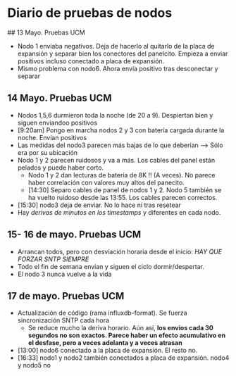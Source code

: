 # Diario de pruebas de nodos

## 13 Mayo. Pruebas UCM

 * Nodo 1 enviaba negativos. Deja de hacerlo al quitarlo de la placa de expansión y separar bien los conectores del panelcito. Empieza a enviar positivos incluso conectado a placa de expansión.
* Mismo problema con nodo6. Ahora envía positivo tras desconectar y separar

## 14 Mayo. Pruebas UCM

* Nodos 1,5,6 durmieron toda la noche (de 20 a 9). Despiertan bien y siguen enviandoo positivos
* [9:20am] Pongo en marcha nodos 2 y 3 con batería cargada durante la noche. Envían positivos
* Las medidas del nodo3 parecen más bajas de lo que deberían —> Sólo era por su ubicación
* Nodo 1 y 2 parecen  ruidosos y va a más. Los cables del panel están pelados y puede haber corto.
  * Nodo 1 y 2 dan lecturas de batería de 8K !! (A veces). No parece haber correlación con valores muy altos del panecito.
  * [14:30] Separo cables de panel de nodos 1 y 2. Nodo 5 también se ha vuelto ruidoso desde las 13:55. Los cables parecen correctos.
* [15:30] nodo3 deja de enviar. No lo hace ni tras resetear
* Hay *derivas de minutos en los timestamps* y diferentes en cada nodo.

## 15- 16 de mayo. Pruebas UCM
 * Arrancan todos, pero con desviación horaria desde el inicio: *HAY QUE FORZAR SNTP SIEMPRE*
 * Todo el fin de semana envían y siguen el ciclo dormir/despertar. 
 * El nodo 3 nunca vuelve a la vida

## 17 de mayo. Pruebas UCM
  * Actualización de código (rama influxdb-format). Se fuerza sincronización SNTP cada hora
    * Se reduce mucho la deriva horario. Aún así, **los envíos cada 30 segundos no son exactos. Parece haber un efecto acumulativo en el desfase, pero a veces adelanta y a veces atrasan**
  * [13:00] nodo6 conectado a la placa de expansión. El resto no.
  * [16:33] nodo1 y nodo2 también conectados a placa de expansión. nodo4 y nodo5 no
 

